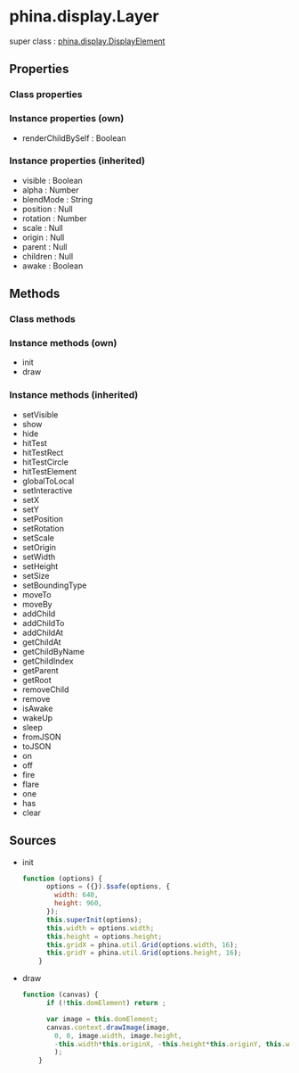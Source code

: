 # phina.display.Layer

super class : [phina.display.DisplayElement](phina.display.DisplayElement.md)

## Properties

### Class properties


### Instance properties (own)

* renderChildBySelf : Boolean

### Instance properties (inherited)

* visible : Boolean
* alpha : Number
* blendMode : String
* position : Null
* rotation : Number
* scale : Null
* origin : Null
* parent : Null
* children : Null
* awake : Boolean

## Methods

### Class methods


### Instance methods (own)

* init
* draw

### Instance methods (inherited)

* setVisible
* show
* hide
* hitTest
* hitTestRect
* hitTestCircle
* hitTestElement
* globalToLocal
* setInteractive
* setX
* setY
* setPosition
* setRotation
* setScale
* setOrigin
* setWidth
* setHeight
* setSize
* setBoundingType
* moveTo
* moveBy
* addChild
* addChildTo
* addChildAt
* getChildAt
* getChildByName
* getChildIndex
* getParent
* getRoot
* removeChild
* remove
* isAwake
* wakeUp
* sleep
* fromJSON
* toJSON
* on
* off
* fire
* flare
* one
* has
* clear

## Sources

* init
  ```javascript
  function (options) {
        options = ({}).$safe(options, {
          width: 640,
          height: 960,
        });
        this.superInit(options);
        this.width = options.width;
        this.height = options.height;
        this.gridX = phina.util.Grid(options.width, 16);
        this.gridY = phina.util.Grid(options.height, 16);
      }
  ```
* draw
  ```javascript
  function (canvas) {
        if (!this.domElement) return ;
  
        var image = this.domElement;
        canvas.context.drawImage(image,
          0, 0, image.width, image.height,
          -this.width*this.originX, -this.height*this.originY, this.width, this.height
          );
      }
  ```

